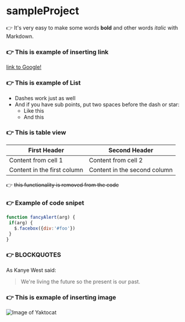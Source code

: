 # sampleProject

 :point_right: It's very easy to make some words **bold** and other words *italic* with Markdown.

### :point_right: This is example of inserting link
[link to Google!](http://google.com)

### :point_right: This is example of List
- Dashes work just as well
- And if you have sub points, put two spaces before the dash or star:
  - Like this
  - And this

### :point_right: This is table view

First Header | Second Header
------------ | -------------
Content from cell 1 | Content from cell 2
Content in the first column | Content in the second column

 :point_right: ~~this functionality is removed from the code~~
 
### :point_right: Example of code snipet 
 ```javascript
function fancyAlert(arg) {
  if(arg) {
    $.facebox({div:'#foo'})
  }
}
```
### :point_right: BLOCKQUOTES
As Kanye West said:

> We're living the future so
> the present is our past.

### :point_right: This is exmaple of inserting image
![Image of Yaktocat](https://octodex.github.com/images/yaktocat.png)
